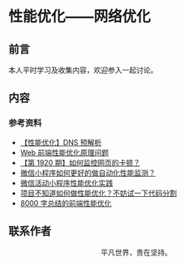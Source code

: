 # 性能优化——网络优化

## 前言

本人平时学习及收集内容，欢迎参入一起讨论。

## 内容

### 参考资料

- [【性能优化】DNS 预解析](https://github.com/amandakelake/blog/issues/50)
- [Web 前端性能优化原理问题](https://mp.weixin.qq.com/s/ZSGCQlWPcMzp-o3QOUjdyw)
- [【第 1920 期】如何监控网页的卡顿？](https://mp.weixin.qq.com/s/d-v7QgmP9aGnQr2nbpfzjQ)
- [微信小程序如何更好的做自动化性能监测？](https://mp.weixin.qq.com/s/eb43Z-8-A0Om_si73RPOhg)
- [微信活动小程序性能优化实践](https://mp.weixin.qq.com/s/dz_Vj4rQPlTzF1uR1XlQnA)
- [项目不知道如何做性能优化？不妨试一下代码分割](https://mp.weixin.qq.com/s/Hj4WL8Fu3xjKclrfkjlzYg)
- [8000 字总结的前端性能优化](https://mp.weixin.qq.com/s/xjtUK9yZVIK9-OL_WxDH7Q)

## 联系作者

<div align="center">
    <p>
        平凡世界，贵在坚持。
    </p>
    <img :src="$withBase('/about/contact.png')" />
</div>
